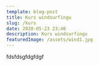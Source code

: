 ```yaml
---
template: blog-post
title: Kurs windsurfingu
slug: /kurs
date: 2020-05-23 23:40
description: Kurs windsurfingu
featuredImage: /assets/wind1.jpg
---
```


fdsfdsgfdgfdgf